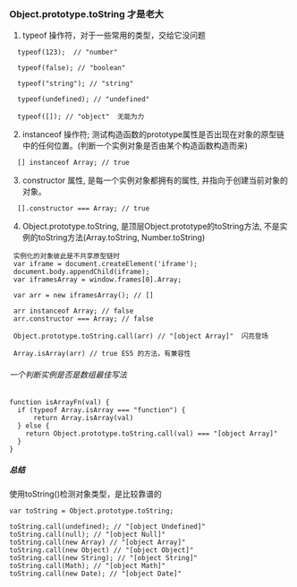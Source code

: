 ### Object.prototype.toString 才是老大

1. typeof 操作符，对于一些常用的类型，交给它没问题

```
  typeof(123);  // "number"

  typeof(false); // "boolean"

  typeof("string"); // "string"

  typeof(undefined); // "undefined"

  typeof([]); // "object"  无能为力
```

2. instanceof 操作符; 测试构造函数的prototype属性是否出现在对象的原型链中的任何位置。(判断一个实例对象是否由某个构造函数构造而来)

```
  [] instanceof Array; // true
```

3. constructor 属性, 是每一个实例对象都拥有的属性, 并指向于创建当前对象的对象。

```
  [].constructor === Array; // true
```

4. Object.prototype.toString, 是顶层Object.prototype的toString方法, 不是实例的toString方法(Array.toString, Number.toString)

```
 实例化的对象彼此是不共享原型链时
 var iframe = document.createElement('iframe');
 document.body.appendChild(iframe);
 var iframesArray = window.frames[0].Array;

 var arr = new iframesArray(); // []

 arr instanceof Array; // false
 arr.constructor === Array; // false

 Object.prototype.toString.call(arr) // "[object Array]"  闪亮登场

 Array.isArray(arr) // true ES5 的方法，有兼容性
```

###### 一个判断实例是否是数组最佳写法
```
function isArrayFn(val) {
  if (typeof Array.isArray === "function") {
      return Array.isArray(val)
  } else {
    return Object.prototype.toString.call(val) === "[object Array]"
  }
}
```
##### 总结
使用toString()检测对象类型，是比较靠谱的
```
var toString = Object.prototype.toString;

toString.call(undefined); // "[object Undefined]"
toString.call(null); // "[object Null]"
toString.call(new Array) // "[object Array]"
toString.call(new Object) // "[object Object]"
toString.call(new String); // "[object String]"
toString.call(Math); // "[object Math]"
toString.call(new Date); // "[object Date]"
```
